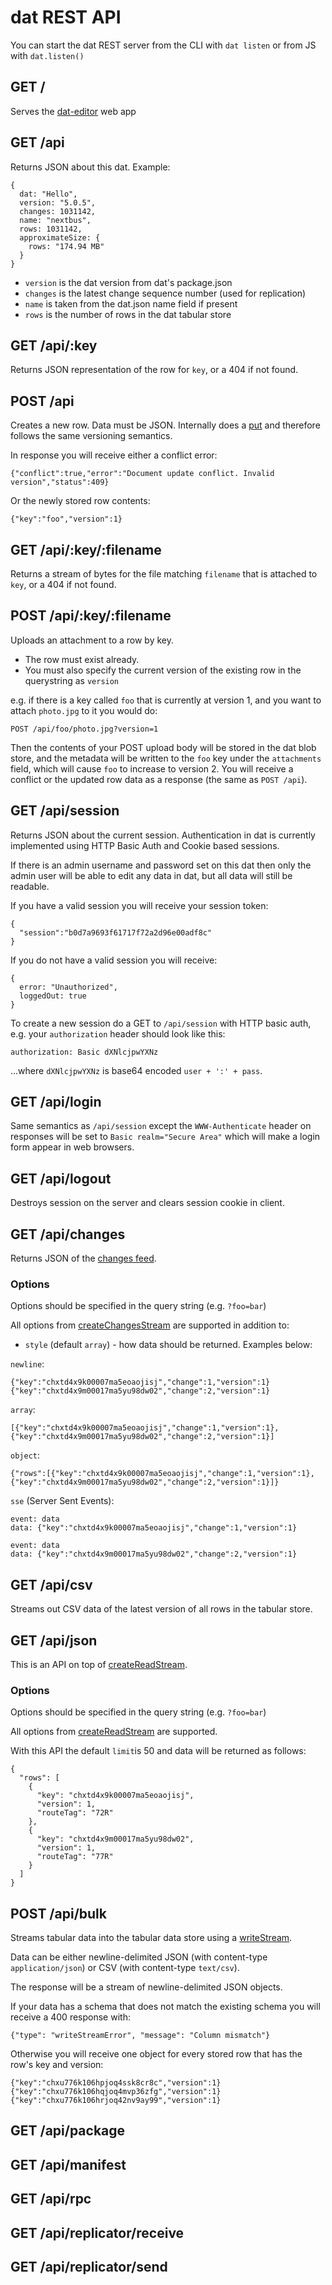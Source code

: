 # dat REST API

You can start the dat REST server from the CLI with `dat listen` or from JS with `dat.listen()`

## GET /

Serves the [dat-editor](http://github.com/maxogden/dat-editor) web app

## GET /api

Returns JSON about this dat. Example:

```
{
  dat: "Hello",
  version: "5.0.5",
  changes: 1031142,
  name: "nextbus",
  rows: 1031142,
  approximateSize: {
    rows: "174.94 MB"
  }
}
```

- `version` is the dat version from dat's package.json
- `changes` is the latest change sequence number (used for replication)
- `name` is taken from the dat.json name field if present
- `rows` is the number of rows in the dat tabular store

## GET /api/:key

Returns JSON representation of the row for `key`, or a 404 if not found.

## POST /api

Creates a new row. Data must be JSON. Internally does a [put](https://github.com/maxogden/dat/blob/master/docs/js-api.md#put) and therefore follows the same versioning semantics.

In response you will receive either a conflict error:

```
{"conflict":true,"error":"Document update conflict. Invalid version","status":409}
```

Or the newly stored row contents:

```
{"key":"foo","version":1}
```

## GET /api/:key/:filename

Returns a stream of bytes for the file matching `filename` that is attached to `key`, or a 404 if not found.

## POST /api/:key/:filename

Uploads an attachment to a row by key.

- The row must exist already.
- You must also specify the current version of the existing row in the querystring as `version`

e.g. if there is a key called `foo` that is currently at version 1, and you want to attach `photo.jpg` to it you would do:

```
POST /api/foo/photo.jpg?version=1
```

Then the contents of your POST upload body will be stored in the dat blob store, and the metadata will be written to the `foo` key under the `attachments` field, which will cause `foo` to increase to version 2. You will receive a conflict or the updated row data as a response (the same as `POST /api`).

## GET /api/session

Returns JSON about the current session. Authentication in dat is currently implemented using HTTP Basic Auth and Cookie based sessions.

If there is an admin username and password set on this dat then only the admin user will be able to edit any data in dat, but all data will still be readable.

If you have a valid session you will receive your session token:

```
{
  "session":"b0d7a9693f61717f72a2d96e00adf8c"
}
```


If you do not have a valid session you will receive:

```
{
  error: "Unauthorized",
  loggedOut: true
}
```

To create a new session do a GET to `/api/session` with HTTP basic auth, e.g. your `authorization` header should look like this:

```
authorization: Basic dXNlcjpwYXNz
```

...where `dXNlcjpwYXNz` is base64 encoded `user + ':' + pass`.

## GET /api/login

Same semantics as `/api/session` except the `WWW-Authenticate` header on responses will be set to `Basic realm="Secure Area"` which will make a login form appear in web browsers.

## GET /api/logout

Destroys session on the server and clears session cookie in client.

## GET /api/changes

Returns JSON of the [changes feed](js-api.md#createchangesstream).

### Options

Options should be specified in the query string (e.g. `?foo=bar`)

All options from [createChangesStream](js-api.md#createchangesstream) are supported in addition to:

- `style` (default `array`) - how data should be returned. Examples below:

`newline`:

```
{"key":"chxtd4x9k00007ma5eoaojisj","change":1,"version":1}
{"key":"chxtd4x9m00017ma5yu98dw02","change":2,"version":1}
```

`array`:

```
[{"key":"chxtd4x9k00007ma5eoaojisj","change":1,"version":1},{"key":"chxtd4x9m00017ma5yu98dw02","change":2,"version":1}]
```

`object`:
  
```
{"rows":[{"key":"chxtd4x9k00007ma5eoaojisj","change":1,"version":1},{"key":"chxtd4x9m00017ma5yu98dw02","change":2,"version":1}]}
```

`sse` (Server Sent Events):

```
event: data
data: {"key":"chxtd4x9k00007ma5eoaojisj","change":1,"version":1}

event: data
data: {"key":"chxtd4x9m00017ma5yu98dw02","change":2,"version":1}

```

## GET /api/csv

Streams out CSV data of the latest version of all rows in the tabular store.

## GET /api/json

This is an API on top of [createReadStream](js-api.md#createreadstream). 

### Options

Options should be specified in the query string (e.g. `?foo=bar`)

All options from [createReadStream](js-api.md#createchangesstream) are supported.

With this API the default `limit`is 50 and data will be returned as follows:

```
{
  "rows": [
    {
      "key": "chxtd4x9k00007ma5eoaojisj",
      "version": 1,
      "routeTag": "72R"
    },
    {
      "key": "chxtd4x9m00017ma5yu98dw02",
      "version": 1,
      "routeTag": "77R"
    }
  ]
}
```

## POST /api/bulk

Streams tabular data into the tabular data store using a [writeStream](js-api.md#createwritestream).

Data can be either newline-delimited JSON (with content-type `application/json`) or CSV (with content-type `text/csv`).

The response will be a stream of newline-delimited JSON objects.

If your data has a schema that does not match the existing schema you will receive a 400 response with:

```
{"type": "writeStreamError", "message": "Column mismatch"}
```

Otherwise you will receive one object for every stored row that has the row's key and version:

```
{"key":"chxu776k106hpjoq4ssk8cr8c","version":1}
{"key":"chxu776k106hqjoq4mvp36zfg","version":1}
{"key":"chxu776k106hrjoq42nv9ay99","version":1}
```

## GET /api/package
## GET /api/manifest
## GET /api/rpc
## GET /api/replicator/receive
## GET /api/replicator/send
